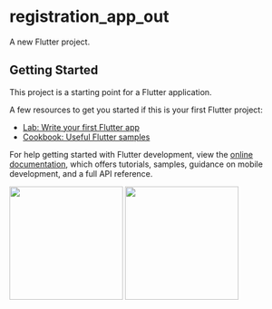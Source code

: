 # registration_app_out

A new Flutter project.

## Getting Started

This project is a starting point for a Flutter application.

A few resources to get you started if this is your first Flutter project:

- [Lab: Write your first Flutter app](https://docs.flutter.dev/get-started/codelab)
- [Cookbook: Useful Flutter samples](https://docs.flutter.dev/cookbook)

For help getting started with Flutter development, view the
[online documentation](https://docs.flutter.dev/), which offers tutorials,
samples, guidance on mobile development, and a full API reference.





<img src="https://user-images.githubusercontent.com/118456066/211375951-1e76891f-a036-4afb-b278-407e18ac0708.jpg" width="200px">





<img src="https://user-images.githubusercontent.com/118456066/211375960-02f596a0-7bbb-4b7f-836e-d6d897f6ee9b.jpg" width="200px">
